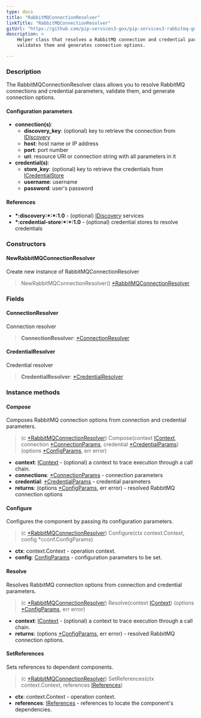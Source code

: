 ```yaml
---
type: docs
title: "RabbitMQConnectionResolver"
linkTitle: "RabbitMQConnectionResolver"
gitUrl: "https://github.com/pip-services3-gox/pip-services3-rabbitmq-gox"
description: >
    Helper class that resolves a RabbitMQ connection and credential parameters, 
    validates them and generates connection options.

---
```


### Description

The RabbitMQConnectionResolver class allows you to resolve RabbitMQ connections and credential parameters, validate them, and generate connection options.

#### Configuration parameters

- **connection(s)**:
    - **discovery_key**: (optional) key to retrieve the connection from [IDiscovery](../../../config/connect/idiscovery)
    - **host**: host name or IP address
    - **port**: port number
    - **uri**: resource URI or connection string with all parameters in it
- **credential(s)**:
    - **store_key**: (optional) key to retrieve the credentials from [ICredentialStore](../../../config/auth/icredential_store)
    - **username**: username
    - **password**: user's password

#### References

- **\*:discovery:\*:\*:1.0** - (optional) [IDiscovery](../../../config/connect/idiscovery) services
- **\*:credential-store:\*:\*:1.0** - (optional) credential stores to resolve credentials

### Constructors

#### NewRabbitMQConnectionResolver
Create new instance of RabbitMQConnectionResolver

> NewRabbitMQConnectionResolver() [*RabbitMQConnectionResolver]()

### Fields

<span class="hide-title-link">

#### ConnectionResolver
Connection resolver
> **ConnectionResolver**: [*ConnectionResolver](../../../config/connect/connection_resolver)

#### CredentialResolver
Credential resolver
> **CredentialResolver**: [*CredentialResolver](../../../config/auth/credential_resolver)

</span>


### Instance methods

#### Compose
Composes RabbitMQ connection options from connection and credential parameters.

> (c [*RabbitMQConnectionResolver]()) Compose(context [IContext](../../../components/context/icontext), connection [*ConnectionParams](../../../config/connect/connection_params), credential [*CredentialParams](../../../config/auth/credential_params)) (options [*ConfigParams](../../../components/config/config_params), err error)

- **context**: [IContext](../../../components/context/icontext) - (optional) a context to trace execution through a call chain.
- **connections**: [*ConnectionParams](../../../config/connect/connection_params) - connection parameters
- **credential**: [*CredentialParams](../../../config/auth/credential_params) - credential parameters
- **returns**: (options [*ConfigParams](../../../components/config/config_params), err error) - resolved RabbitMQ connection options


#### Configure
Configures the component by passing its configuration parameters.

> (c [*RabbitMQConnectionResolver]()) Configure(ctx context.Context, config *cconf.ConfigParams)

- **ctx**: context.Context - operation context.
- **config**: [ConfigParams](../../../components/config/config_params) - configuration parameters to be set.


#### Resolve
Resolves RabbitMQ connection options from connection and credential parameters.

> (c [*RabbitMQConnectionResolver]()) Resolve(context [IContext](../../../components/context/icontext)) (options [*ConfigParams](../../../components/config/config_params), err error)

- **context**: [IContext](../../../components/context/icontext) - (optional) a context to trace execution through a call chain.
- **returns**: (options [*ConfigParams](../../../components/config/config_params), err error) - resolved RabbitMQ connection options.


#### SetReferences
Sets references to dependent components.

> (c [*RabbitMQConnectionResolver]()) SetReferences(ctx context.Context, references [IReferences](../../../components/refer/ireferences))

- **ctx**: context.Context - operation context.
- **references**: [IReferences](../../../components/refer/ireferences) - references to locate the component's dependencies.

